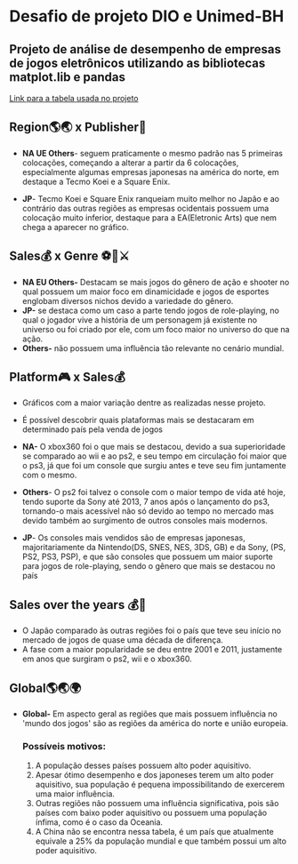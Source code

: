 # Desafio de projeto DIO e Unimed-BH

## Projeto de análise de desempenho de empresas de jogos eletrônicos utilizando as bibliotecas matplot.lib e pandas

 [Link para a tabela usada no projeto](https://www.kaggle.com/datasets/gregorut/videogamesales)

## Region:earth_americas::earth_asia:  x  Publisher:office:

- **NA UE Others**- seguem praticamente o mesmo padrão nas 5 primeiras colocações, começando a alterar a partir da 6 colocações, especialmente algumas empresas japonesas na américa do norte, em destaque a Tecmo Koei e a Square Enix.

- **JP**- Tecmo Koei e Square Enix ranqueiam muito melhor no Japão e ao contrário das outras regiões as empresas ocidentais possuem uma colocação muito inferior, destaque para a EA(Eletronic Arts) que nem chega a aparecer no gráfico.

## Sales:moneybag: x  Genre :soccer::gun::crossed_swords:

- **NA EU Others-** Destacam se mais jogos do gênero de ação e shooter no qual possuem um maior foco em dinamicidade e jogos de esportes englobam diversos nichos devido a variedade do gênero.
- **JP-** se destaca como um caso a parte tendo jogos de role-playing, no qual o jogador vive a história de um personagem já existente no universo ou foi criado por ele, com um foco maior no universo do que na ação. 
- **Others-** não possuem uma influência tão relevante no cenário mundial.

## Platform:video_game: x  Sales:moneybag: 

- Gráficos com a maior variação dentre as realizadas nesse projeto.

- É possível descobrir quais plataformas mais se destacaram em determinado país pela venda de jogos
- **NA-** O xbox360 foi o que mais se destacou, devido a sua superioridade se comparado ao wii e ao ps2, e seu tempo em circulação foi maior que o ps3, já que foi um console que surgiu antes e teve seu fim juntamente com o mesmo.
- **Others**- O ps2 foi talvez o console com o maior tempo de vida até hoje, tendo suporte da Sony até 2013, 7 anos após o lançamento do ps3, tornando-o mais acessível não só devido ao tempo no mercado mas devido também ao surgimento de outros consoles mais modernos.
- **JP**- Os consoles mais vendidos são de empresas japonesas, majoritariamente da Nintendo(DS, SNES, NES, 3DS, GB) e da Sony, (PS, PS2, PS3, PSP), e que são consoles que possuem um maior suporte para jogos de role-playing, sendo o gênero que mais se destacou no país 

## Sales over the years :moneybag::calendar:

- O Japão comparado às outras regiões foi o país que teve seu início no mercado de jogos de quase uma década de diferença.
- A fase com a maior popularidade se deu entre 2001 e 2011, justamente em anos que surgiram o ps2, wii e o xbox360.   

## Global:earth_americas::earth_asia::earth_africa:

- **Global-** Em aspecto geral as regiões que mais possuem influência no 'mundo dos jogos' são as regiões da américa do norte e união europeia.

  ### Possíveis motivos:

  1. A população desses países possuem alto poder aquisitivo.
  2. Apesar ótimo desempenho e dos japoneses terem um alto poder aquisitivo, sua população é pequena impossibilitando de exercerem uma maior influência.
  3. Outras regiões não possuem uma influência significativa, pois são países com baixo poder aquisitivo ou possuem uma população ínfima, como é o caso da Oceania.
  4. A China não se encontra nessa tabela, é um país que atualmente equivale a 25% da população mundial e que também possui um alto poder aquisitivo.
